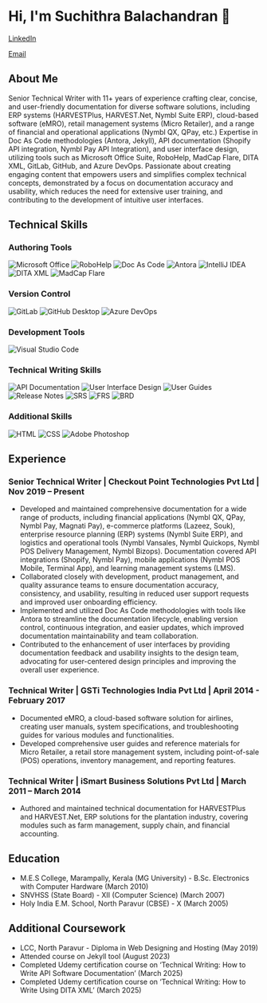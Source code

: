 # Hi, I'm Suchithra Balachandran 👋

[LinkedIn](https://www.linkedin.com/in/suchithra-balachandran-91635b2ab?utm_source=share&utm_campaign=share_via&utm_content=profile&utm_medium=android_app)

[Email](mailto:Suchithrabn21@gmail.com)

## About Me

Senior Technical Writer with 11+ years of experience crafting clear, concise, and user-friendly documentation for diverse software solutions, including ERP systems (HARVESTPlus, HARVEST.Net, Nymbl Suite ERP), cloud-based software (eMRO), retail management systems (Micro Retailer), and a range of financial and operational applications (Nymbl QX, QPay, etc.) 
Expertise in Doc As Code methodologies (Antora, Jekyll), API documentation (Shopify API integration, Nymbl Pay API Integration), and user interface design, utilizing tools such as Microsoft Office Suite, RoboHelp, MadCap Flare, DITA XML, GitLab, GitHub, and Azure DevOps.
Passionate about creating engaging content that empowers users and simplifies complex technical concepts, demonstrated by a focus on documentation accuracy and usability, which reduces the need for extensive user training, and contributing to the development of intuitive user interfaces.


## Technical Skills

### Authoring Tools
![Microsoft Office](https://img.shields.io/badge/Microsoft_Office-D83B01?style=for-the-badge&logo=microsoft-office&logoColor=white)
![RoboHelp](https://img.shields.io/badge/RoboHelp-6D8695?style=for-the-badge&logo=adobe&logoColor=white)
![Doc As Code](https://img.shields.io/badge/Doc_As_Code-black?style=for-the-badge)
![Antora](https://img.shields.io/badge/Antora-2980B9?style=for-the-badge&logo=antora&logoColor=white)
![IntelliJ IDEA](https://img.shields.io/badge/IntelliJ_IDEA-000000?style=for-the-badge&logo=intellij-idea&logoColor=white)
![DITA XML](https://img.shields.io/badge/DITA_XML-orange?style=for-the-badge)
![MadCap Flare](https://img.shields.io/badge/MadCap_Flare-red?style=for-the-badge)

### Version Control

![GitLab](https://img.shields.io/badge/GitLab-FCA121?style=for-the-badge&logo=gitlab&logoColor=white)
![GitHub Desktop](https://img.shields.io/badge/GitHub_Desktop-black?style=for-the-badge&logo=github&logoColor=white)
![Azure DevOps](https://img.shields.io/badge/Azure_DevOps-0078D4?style=for-the-badge&logo=azure-devops&logoColor=white)

### Development Tools

![Visual Studio Code](https://img.shields.io/badge/Visual_Studio_Code-007ACC?style=for-the-badge&logo=visual-studio-code&logoColor=white)

### Technical Writing Skills

![API Documentation](https://img.shields.io/badge/API_Documentation-blue?style=for-the-badge)
![User Interface Design](https://img.shields.io/badge/User_Interface_Design-blueviolet?style=for-the-badge)
![User Guides](https://img.shields.io/badge/User_Guides-brightgreen?style=for-the-badge)
![Release Notes](https://img.shields.io/badge/Release_Notes-green?style=for-the-badge)
![SRS](https://img.shields.io/badge/SRS-yellow?style=for-the-badge)
![FRS](https://img.shields.io/badge/FRS-yellowgreen?style=for-the-badge)
![BRD](https://img.shields.io/badge/BRD-lightgrey?style=for-the-badge)

### Additional Skills

![HTML](https://img.shields.io/badge/HTML5-E34F26?style=for-the-badge&logo=html5&logoColor=white)
![CSS](https://img.shields.io/badge/CSS3-1572B6?style=for-the-badge&logo=css3&logoColor=white)
![Adobe Photoshop](https://img.shields.io/badge/Adobe_Photoshop-31A8FF?style=for-the-badge&logo=adobe-photoshop&logoColor=white)

## Experience

### Senior Technical Writer | Checkout Point Technologies Pvt Ltd | Nov 2019 – Present

* Developed and maintained comprehensive documentation for a wide range of products, including financial applications (Nymbl QX, QPay, Nymbl Pay, Magnati Pay), e-commerce platforms (Lazeez, Souk), enterprise resource planning (ERP) systems (Nymbl Suite ERP), and logistics and operational tools (Nymbl Vansales, Nymbl Quickops, Nymbl POS Delivery Management, Nymbl Bizops). Documentation covered API integrations (Shopify, Nymbl Pay), mobile applications (Nymbl POS Mobile, Terminal App), and learning management systems (LMS).
* Collaborated closely with development, product management, and quality assurance teams to ensure documentation accuracy, consistency, and usability, resulting in reduced user support requests and improved user onboarding efficiency.
* Implemented and utilized Doc As Code methodologies with tools like Antora to streamline the documentation lifecycle, enabling version control, continuous integration, and easier updates, which improved documentation maintainability and team collaboration.
* Contributed to the enhancement of user interfaces by providing documentation feedback and usability insights to the design team, advocating for user-centered design principles and improving the overall user experience.

### Technical Writer | GSTi Technologies India Pvt Ltd | April 2014 - February 2017 

* Documented eMRO, a cloud-based software solution for airlines, creating user manuals, system specifications, and troubleshooting guides for various modules and functionalities.
* Developed comprehensive user guides and reference materials for Micro Retailer, a retail store management system, including point-of-sale (POS) operations, inventory management, and reporting features.

### Technical Writer | iSmart Business Solutions Pvt Ltd | March 2011 – March 2014

* Authored and maintained technical documentation for HARVESTPlus and HARVEST.Net, ERP solutions for the plantation industry, covering modules such as farm management, supply chain, and financial accounting.

## Education

* M.E.S College, Marampally, Kerala (MG University) - B.Sc. Electronics with Computer Hardware (March 2010)
* SNVHSS (State Board) - XII (Computer Science) (March 2007)
* Holy India E.M. School, North Paravur (CBSE) - X (March 2005)

## Additional Coursework

* LCC, North Paravur - Diploma in Web Designing and Hosting (May 2019)
* Attended course on Jekyll tool (August 2023)
* Completed Udemy certification course on ‘Technical Writing: How to Write API Software Documentation’ (March 2025)
* Completed Udemy certification course on ‘Technical Writing: How to Write Using DITA XML’ (March 2025)



